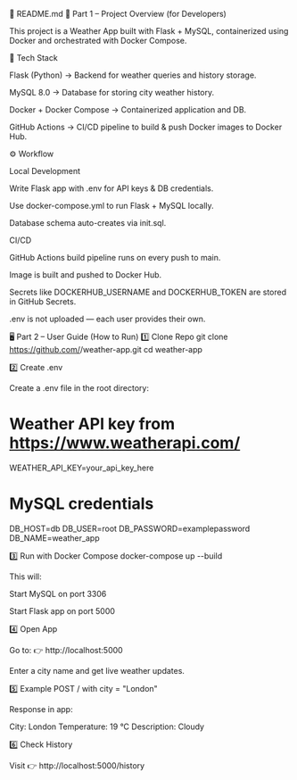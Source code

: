 📘 README.md
🚀 Part 1 – Project Overview (for Developers)

This project is a Weather App built with Flask + MySQL, containerized using Docker and orchestrated with Docker Compose.

🔧 Tech Stack

Flask (Python) → Backend for weather queries and history storage.

MySQL 8.0 → Database for storing city weather history.

Docker + Docker Compose → Containerized application and DB.

GitHub Actions → CI/CD pipeline to build & push Docker images to Docker Hub.

⚙️ Workflow

Local Development

Write Flask app with .env for API keys & DB credentials.

Use docker-compose.yml to run Flask + MySQL locally.

Database schema auto-creates via init.sql.

CI/CD

GitHub Actions build pipeline runs on every push to main.

Image is built and pushed to Docker Hub.

Secrets like DOCKERHUB_USERNAME and DOCKERHUB_TOKEN are stored in GitHub Secrets.

.env is not uploaded — each user provides their own.

🖥️ Part 2 – User Guide (How to Run)
1️⃣ Clone Repo
git clone https://github.com/<your-username>/weather-app.git
cd weather-app

2️⃣ Create .env

Create a .env file in the root directory:

# Weather API key from https://www.weatherapi.com/
WEATHER_API_KEY=your_api_key_here

# MySQL credentials
DB_HOST=db
DB_USER=root
DB_PASSWORD=examplepassword
DB_NAME=weather_app

3️⃣ Run with Docker Compose
docker-compose up --build


This will:

Start MySQL on port 3306

Start Flask app on port 5000

4️⃣ Open App

Go to:
👉 http://localhost:5000

Enter a city name and get live weather updates.

5️⃣ Example
POST / with city = "London"


Response in app:

City: London
Temperature: 19 °C
Description: Cloudy

6️⃣ Check History

Visit 👉 http://localhost:5000/history